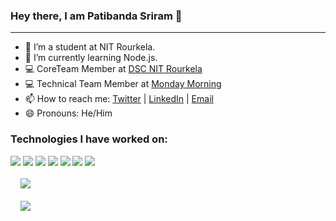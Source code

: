 ### Hey there, I am Patibanda Sriram 👋
---

- 🔭 I’m a student at NIT Rourkela.
- 🌱 I’m currently learning Node.js.
- 💻 CoreTeam Member at [DSC NIT Rourkela](https://dscnitrourkela.org)
- 💻 Technical Team Member at [Monday Morning](https://mondaymorning.nitrkl.ac.in)
- 📫 How to reach me: [Twitter](https://twitter.com/PatibandaSriram) | [LinkedIn](https://www.linkedin.com/in/patibanda-sriram-237a0b193/) | [Email](mailto:patibandasriram2k02@gmail.com)
- 😄 Pronouns: He/Him

<h3 align = "left"> Technologies I have worked on: </p>
<p align = "left">
  <img src="https://img.shields.io/badge/Flutter%20-%2314354C.svg?&style=for-the-badge&logo=Flutter&logoColor=white"/> 
  <img src="https://img.shields.io/badge/Dart%20-%2300599C.svg?&style=for-the-badge&logo=Dart&logoColor=white"/> 
  <img src="https://img.shields.io/badge/git%20-%23F05033.svg?&style=for-the-badge&logo=git&logoColor=white"/> 
  <img src="https://img.shields.io/badge/GraphQL-E45699?style=for-the-badge&logo=graphql&logoColor=white"/>
  <img src="https://img.shields.io/badge/MongoDB-4EA94B?style=for-the-badge&logo=mongodb&logoColor=white"/>
  <img src="https://img.shields.io/badge/JavaScript-F7DF1E?style=for-the-badge&logo=javascript&logoColor=black"/>
  <img src="https://img.shields.io/badge/Node.js-43853D?style=for-the-badge&logo=node.js&logoColor=white"/>
</p>

&emsp;<img src="https://github-readme-stats.vercel.app/api?username=srirampatibanda&&show_icons=true&title_color=ffffff&icon_color=06BCC1&text_color=F4EDEA&bg_color=000000">

&emsp;<img src="https://github-readme-stats.vercel.app/api/top-langs/?username=srirampatibanda&exclude_repo=MM.SummerTask.2020&layout=compact&hide=swift&title_color=ffffff&icon_color=06BCC1&text_color=F4EDEA&bg_color=000000">
